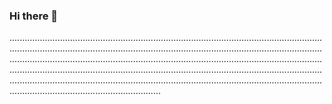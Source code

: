 ### Hi there 👋

........................................................................................................................................................................................................................................................................................................................................................................................................................................................................................................................................................................................................................................................................................................